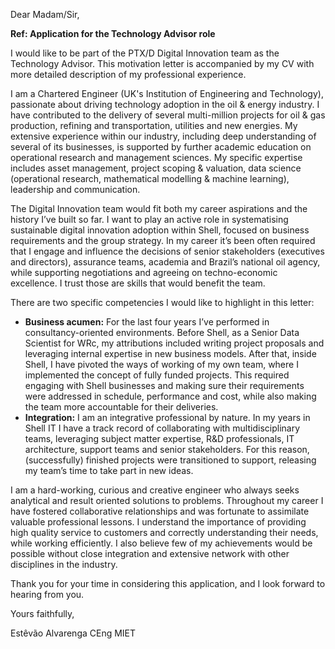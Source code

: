 Dear Madam/Sir,

**Ref: Application for the Technology Advisor role**

I would like to be part of the PTX/D Digital Innovation team as the Technology Advisor.
This motivation letter is accompanied by my CV with more detailed description of my professional experience.

I am a Chartered Engineer (UK's Institution of Engineering and Technology), passionate about driving technology adoption in the oil & energy industry.
I have contributed to the delivery of several multi-million projects for oil & gas production, refining and transportation, utilities and new energies.
My extensive experience within our industry, including deep understanding of several of its businesses, is supported by further academic education on operational research and management sciences.
My specific expertise includes asset management, project scoping & valuation, data science (operational research, mathematical modelling & machine learning), leadership and communication.

The Digital Innovation team would fit both my career aspirations and the history I’ve built so far.
I want to play an active role in systematising sustainable digital innovation adoption within Shell, focused on business requirements and the group strategy.
In my career it’s been often required that I engage and influence the decisions of senior stakeholders (executives and directors), assurance teams, academia and Brazil’s national oil agency, while supporting negotiations and agreeing on techno-economic excellence.
I trust those are skills that would benefit the team.

There are two specific competencies I would like to highlight in this letter:
- **Business acumen:**
For the last four years I’ve performed in consultancy-oriented environments.
Before Shell, as a Senior Data Scientist for WRc, my attributions included writing project proposals and leveraging internal expertise in new business models.
After that, inside Shell, I have pivoted the ways of working of my own team, where I implemented the concept of fully funded projects.
This required engaging with Shell businesses and making sure their requirements were addressed in schedule, performance and cost, while also making the team more accountable for their deliveries.
- **Integration:**
I am an integrative professional by nature.
In my years in Shell IT I have a track record of collaborating with multidisciplinary teams, leveraging subject matter expertise, R&D professionals, IT architecture, support teams and senior stakeholders.
For this reason, (successfully) finished projects were transitioned to support, releasing my team’s time to take part in new ideas.

I am a hard-working, curious and creative engineer who always seeks analytical and result oriented solutions to problems.
Throughout my career I have fostered collaborative relationships and was fortunate to assimilate valuable professional lessons.
I understand the importance of providing high quality service to customers and correctly understanding their needs, while working efficiently.
I also believe few of my achievements would be possible without close integration and extensive network with other disciplines in the industry.

Thank you for your time in considering this application, and I look forward to hearing from you.

Yours faithfully,

Estêvão Alvarenga CEng MIET
